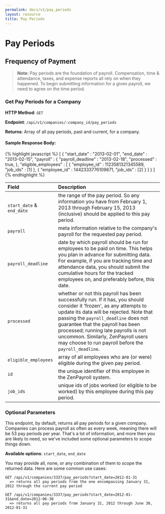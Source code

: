 ```yaml
---
permalink: docs/v1/pay_periods
layout: resource
title: Pay Periods
---
```


# Pay Periods

## Frequency of Payment

> **Note**:
> Pay periods are the foundation of payroll. Compensation, time & attendance, taxes, and expense reports all rely on when they happened. To begin submitting information for a given payroll, we need to agree on the time period.

### Get Pay Periods for a Company

**HTTP Method**: `GET`

**Endpoint**: `/api/v1/companies/:company_id/pay_periods`

**Returns**: Array of all pay periods, past and current, for a company.

#### Sample Response Body:

{% highlight javascript %}
  [
    {
      "start_date" : "2013-02-01",
      "end_date" : "2013-02-15",
      "payroll" : {
        "payroll_deadline" : "2013-02-18",
        "processed" : true,
      },
      "eligible_employees" : [
        {
          "employee_id" : 1123581321345589,
          "job_ids" : [1]
        },
        {
          "employee_id" : 1442333776109871,
          "job_ids" : [2]
        }
      ]
    }
  ]
{% endhighlight %}

| Field                     | Description
| :----------               |:-------------
| `start_date` & `end_date` | the range of the pay period. So any information you have from February 1, 2013 through February 15, 2013 (inclusive) should be applied to this pay period.
| `payroll`                 | meta information relative to the company's payroll for the requested pay period.
| `payroll_deadline`        | date by which payroll should be run for employees to be paid on time. This helps you plan in advance for submitting data. For example, if you are tracking time and attendance data, you should submit the cumulative hours for the tracked employees on, and preferably before, this date.
| `processed`               | whether or not this payroll has been successfully run. If it has, you should consider it 'frozen', as any attempts to update its data will be rejected. Note that passing the `payroll_deadline` does not guarantee that the payroll has been processed; running late payrolls is not uncommon.  Similarly, ZenPayroll users may choose to run payroll before the `payroll_deadline`.
| `eligible_employees`      | array of all employees who are (or were) eligible during the given pay period.
| `id`                      | the unique identifier of this employee in the ZenPayroll system.
| `job_ids`                 | unique ids of jobs worked (or eligible to be worked) by this employee during this pay period.

### Optional Parameters

This endpoint, by default, returns all pay periods for a given company. Companies can process payroll as often as every week, meaning there will be 53 pay periods per year. That's a lot of information, and more then you are likely to need, so we've included some optional parameters to scope things down.

  **Available options**: `start_date`, `end_date`

You may provide all, none, or any combination of them to scope the returned data. Here are some common use cases:

    GET /api/v1/companies/3337/pay_periods?start_date=2012-01-31
      => returns all pay periods from the one encompassing January 31, 2012 through the current pay period

    GET /api/v1/companies/3337/pay_periods?start_date=2012-01-31&end_date=2012-06-30
      => returns all pay periods from January 31, 2012 through June 30, 2012-01-31

